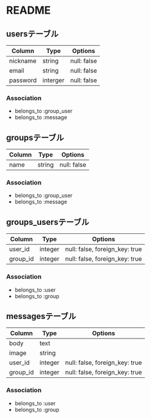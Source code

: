 # README

## usersテーブル

|Column|Type|Options|
|------|----|-------|
|nickname|string|null: false|
|email|string|null: false|
|password|interger|null: false|

### Association
- belongs_to :group_user
- belongs_to :message

## groupsテーブル

|Column|Type|Options|
|------|----|-------|
|name|string|null: false|

### Association
- belongs_to :group_user
- belongs_to :message

## groups_usersテーブル

|Column|Type|Options|
|------|----|-------|
|user_id|integer|null: false, foreign_key: true|
|group_id|integer|null: false, foreign_key: true|

### Association
- belongs_to :user
- belongs_to :group

## messagesテーブル

|Column|Type|Options|
|------|----|-------|
|body|text||
|image|string||
|user_id|integer|null: false, foreign_key: true|
|group_id|integer|null: false, foreign_key: true|

### Association
- belongs_to :user
- belongs_to :group